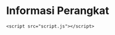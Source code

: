  <!DOCTYPE html>
<html lang="id">
<head>
    <meta charset="UTF-8">
    <meta name="viewport" content="width=device-width, initial-scale=1.0">
    <title>Deteksi Perangkat</title>
</head>
<body>
    <h1>Informasi Perangkat</h1>
    <p id="info"></p>

    <script src="script.js"></script>
</body>
</html>
